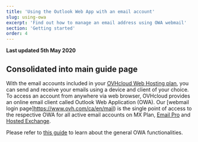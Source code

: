```yaml
---
title: 'Using the Outlook Web App with an email account'
slug: using-owa
excerpt: 'Find out how to manage an email address using OWA webmail'
section: 'Getting started'
order: 4
---
```


**Last updated 5th May 2020**

## Consolidated into main guide page

With the email accounts included in your [OVHcloud Web Hosting plan](https://www.ovh.com/ca/en/web-hosting/), you can send and receive your emails using a device and client of your choice. To access an account from anywhere via web browser, OVHcloud provides an online email client called Outlook Web Application (OWA). Our [webmail login page]https://www.ovh.com/ca/en/mail) is the single point of access to the respective OWA for all active email accounts on MX Plan, [Email Pro](https://www.ovh.com/ca/en/emails/email-pro) and [Hosted Exchange](https://www.ovh.com/ca/en/emails/hosted-exchange).

Please refer to [this guide](../../microsoft-collaborative-solutions/exchange_2016_outlook_web_app_user_guide) to learn about the general OWA functionalities.
